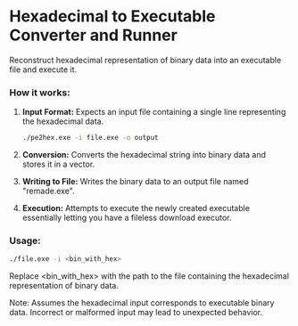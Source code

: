 # Hexadecimal to Executable Converter and Runner

Reconstruct hexadecimal representation of binary data into an executable file and execute it.

### How it works:
1. **Input Format:** Expects an input file containing a single line representing the hexadecimal data.
   
    ```bash
    ./pe2hex.exe -i file.exe -o output
    ```

2. **Conversion:** Converts the hexadecimal string into binary data and stores it in a vector.

3. **Writing to File:** Writes the binary data to an output file named "remade.exe".

4. **Execution:** Attempts to execute the newly created executable essentially letting you have a fileless download executor.

### Usage:
```bash
./file.exe -i <bin_with_hex>
```
Replace <bin_with_hex> with the path to the file containing the hexadecimal representation of binary data.

Note: Assumes the hexadecimal input corresponds to executable binary data. Incorrect or malformed input may lead to unexpected behavior.
